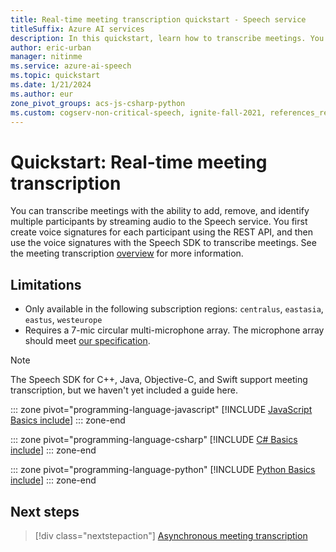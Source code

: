 ```yaml
---
title: Real-time meeting transcription quickstart - Speech service
titleSuffix: Azure AI services
description: In this quickstart, learn how to transcribe meetings. You can add, remove, and identify multiple participants by streaming audio to the Speech service.
author: eric-urban
manager: nitinme
ms.service: azure-ai-speech
ms.topic: quickstart
ms.date: 1/21/2024
ms.author: eur
zone_pivot_groups: acs-js-csharp-python
ms.custom: cogserv-non-critical-speech, ignite-fall-2021, references_regions, devx-track-extended-java, devx-track-js, devx-track-python
---
```


# Quickstart: Real-time meeting transcription

You can transcribe meetings with the ability to add, remove, and identify multiple participants by streaming audio to the Speech service. You first create voice signatures for each participant using the REST API, and then use the voice signatures with the Speech SDK to transcribe meetings. See the meeting transcription [overview](meeting-transcription.md) for more information.

## Limitations

* Only available in the following subscription regions: `centralus`, `eastasia`, `eastus`, `westeurope`
* Requires a 7-mic circular multi-microphone array. The microphone array should meet [our specification](./speech-sdk-microphone.md).

> [!NOTE]
> The Speech SDK for C++, Java, Objective-C, and Swift support meeting transcription, but we haven't yet included a guide here. 

::: zone pivot="programming-language-javascript"
[!INCLUDE [JavaScript Basics include](includes/how-to/meeting-transcription/real-time-javascript.md)]
::: zone-end

::: zone pivot="programming-language-csharp"
[!INCLUDE [C# Basics include](includes/how-to/meeting-transcription/real-time-csharp.md)]
::: zone-end

::: zone pivot="programming-language-python"
[!INCLUDE [Python Basics include](includes/how-to/meeting-transcription/real-time-python.md)]
::: zone-end

## Next steps

> [!div class="nextstepaction"]
> [Asynchronous meeting transcription](how-to-async-meeting-transcription.md)
